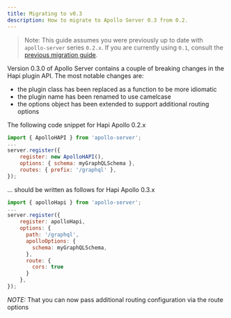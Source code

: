 ```yaml
---
title: Migrating to v0.3
description: How to migrate to Apollo Server 0.3 from 0.2.
---
```


> Note: This guide assumes you were previously up to date with `apollo-server` series `0.2.x`. If you are currently using `0.1`, consult the [previous migration guide](migration.md).

Version 0.3.0 of Apollo Server contains a couple of breaking changes in the Hapi plugin API.
The most notable changes are:

- the plugin class has been replaced as a function to be more idiomatic
- the plugin name has been renamed to use camelcase
- the options object has been extended to support additional routing options

The following code snippet for Hapi Apollo 0.2.x

```js
import { ApolloHAPI } from 'apollo-server';
...
server.register({
    register: new ApolloHAPI(),
    options: { schema: myGraphQLSchema },
    routes: { prefix: '/graphql' },
});
```

... should be written as follows for Hapi Apollo 0.3.x

```js
import { apolloHapi } from 'apollo-server';
...
server.register({
    register: apolloHapi,
    options: {
      path: '/graphql',
      apolloOptions: {
        schema: myGraphQLSchema,
      },
      route: {
        cors: true
      }
    },
});
```

*NOTE:* That you can now pass additional routing configuration via the route options
